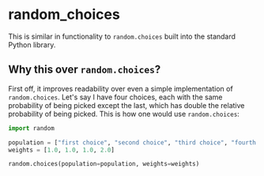 # random_choices

This is similar in functionality to `random.choices` built into the standard Python library.

## Why this over `random.choices`?

First off, it improves readability over even a simple implementation of `random.choices`. Let's say 
I have four choices, each with the same probability of being picked except the last, which has 
double the relative probability of being picked. This is how one would use `random.choices`:

```python
import random

population = ["first choice", "second choice", "third choice", "fourth choice"]
weights = [1.0, 1.0, 1.0, 2.0]

random.choices(population=population, weights=weights)
```